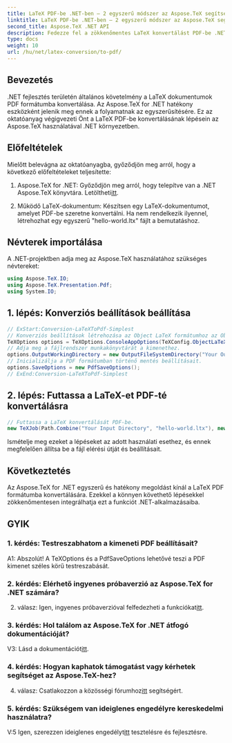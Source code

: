 ```yaml
---
title: LaTeX PDF-be .NET-ben – 2 egyszerű módszer az Aspose.TeX segítségével
linktitle: LaTeX PDF-be .NET-ben – 2 egyszerű módszer az Aspose.TeX segítségével
second_title: Aspose.TeX .NET API
description: Fedezze fel a zökkenőmentes LaTeX konvertálást PDF-be .NET-ben az Aspose.TeX segítségével. Könnyed integráció és testreszabás a PDF-kimenethez.
type: docs
weight: 10
url: /hu/net/latex-conversion/to-pdf/
---
```

## Bevezetés

.NET fejlesztés területén általános követelmény a LaTeX dokumentumok PDF formátumba konvertálása. Az Aspose.TeX for .NET hatékony eszközként jelenik meg ennek a folyamatnak az egyszerűsítésére. Ez az oktatóanyag végigvezeti Önt a LaTeX PDF-be konvertálásának lépésein az Aspose.TeX használatával .NET környezetben.

## Előfeltételek

Mielőtt belevágna az oktatóanyagba, győződjön meg arról, hogy a következő előfeltételeket teljesítette:

1.  Aspose.TeX for .NET: Győződjön meg arról, hogy telepítve van a .NET Aspose.TeX könyvtára. Letöltheti[itt](https://releases.aspose.com/tex/net/).

2. Működő LaTeX-dokumentum: Készítsen egy LaTeX-dokumentumot, amelyet PDF-be szeretne konvertálni. Ha nem rendelkezik ilyennel, létrehozhat egy egyszerű "hello-world.ltx" fájlt a bemutatáshoz.

## Névterek importálása

A .NET-projektben adja meg az Aspose.TeX használatához szükséges névtereket:

```csharp
using Aspose.TeX.IO;
using Aspose.TeX.Presentation.Pdf;
using System.IO;
```

## 1. lépés: Konverziós beállítások beállítása

```csharp
// ExStart:Conversion-LaTeXToPdf-Simplest
// Konverziós beállítások létrehozása az Object LaTeX formátumhoz az Object TeX motorbővítéskor.
TeXOptions options = TeXOptions.ConsoleAppOptions(TeXConfig.ObjectLaTeX);
// Adja meg a fájlrendszer munkakönyvtárát a kimenethez.
options.OutputWorkingDirectory = new OutputFileSystemDirectory("Your Output Directory");
// Inicializálja a PDF formátumban történő mentés beállításait.
options.SaveOptions = new PdfSaveOptions();
// ExEnd:Conversion-LaTeXToPdf-Simplest
```

## 2. lépés: Futtassa a LaTeX-et PDF-té konvertálásra

```csharp
// Futtassa a LaTeX konvertálását PDF-be.
new TeXJob(Path.Combine("Your Input Directory", "hello-world.ltx"), new PdfDevice(), options).Run();
```

Ismételje meg ezeket a lépéseket az adott használati esethez, és ennek megfelelően állítsa be a fájl elérési útját és beállításait.

## Következtetés

Az Aspose.TeX for .NET egyszerű és hatékony megoldást kínál a LaTeX PDF formátumba konvertálására. Ezekkel a könnyen követhető lépésekkel zökkenőmentesen integrálhatja ezt a funkciót .NET-alkalmazásaiba.

## GYIK

### 1. kérdés: Testreszabhatom a kimeneti PDF beállításait?

A1: Abszolút! A TeXOptions és a PdfSaveOptions lehetővé teszi a PDF kimenet széles körű testreszabását.

### 2. kérdés: Elérhető ingyenes próbaverzió az Aspose.TeX for .NET számára?

 2. válasz: Igen, ingyenes próbaverzióval felfedezheti a funkciókat[itt](https://releases.aspose.com/).

### 3. kérdés: Hol találom az Aspose.TeX for .NET átfogó dokumentációját?

 V3: Lásd a dokumentációt[itt](https://reference.aspose.com/tex/net/).

### 4. kérdés: Hogyan kaphatok támogatást vagy kérhetek segítséget az Aspose.TeX-hez?

 4. válasz: Csatlakozzon a közösségi fórumhoz[itt](https://forum.aspose.com/c/tex/47) segítségért.

### 5. kérdés: Szükségem van ideiglenes engedélyre kereskedelmi használatra?

 V:5 Igen, szerezzen ideiglenes engedélyt[itt](https://purchase.aspose.com/temporary-license/) tesztelésre és fejlesztésre.